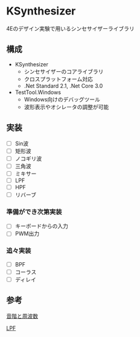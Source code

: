 # KSynthesizer
4Eのデザイン実験で用いるシンセサイザーライブラリ

## 構成
- KSynthesizer
    - シンセサイザーのコアライブラリ
    - クロスプラットフォーム対応
    - .Net Standard 2.1, .Net Core 3.0
- TestTool.Windows
    - Windows向けのデバッグツール
    - 波形表示やオシレータの調整が可能
    
## 実装
- [ ] Sin波
- [ ] 矩形波
- [ ] ノコギリ波
- [ ] 三角波
- [ ] ミキサー
- [ ] LPF
- [ ] HPF
- [ ] リバーブ

### 準備ができ次第実装
- [ ] キーボードからの入力
- [ ] PWM出力

### 追々実装
- [ ] BPF
- [ ] コーラス
- [ ] ディレイ

## 参考
[音階と周波数](https://tomari.org/main/java/oto.html)

[LPF](https://org-technology.com/posts/low-pass-filter.html)

